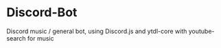 # Discord-Bot
Discord music / general bot, using Discord.js and ytdl-core with youtube-search for music
